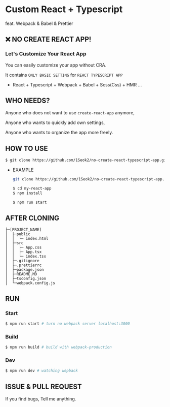 # Custom React + Typescript

feat. Webpack & Babel & Prettier

## ❌ NO CREATE REACT APP!

### Let's Customize Your React App

You can easily customize your app without CRA.

It contains `ONLY BASIC SETTING` for `REACT TYPESCRIPT APP`

- React + Typescript + Webpack + Babel + Scss(Css) + HMR ...

## WHO NEEDS?

Anyone who does not want to use `create-react-app` anymore,

Anyone who wants to quickly add own settings,

Anyone who wants to organize the app more freely.

## HOW TO USE

```bash
$ git clone https://github.com/1Seok2/no-create-react-typescript-app.git <YOUR_PROJECT_NAME>
```

- EXAMPLE

  ```bash
  git clone https://github.com/1Seok2/no-create-react-typescript-app.git my-react-app

  $ cd my-react-app
  $ npm install

  $ npm run start
  ```

## AFTER CLONING

```text
├─[PROJECT_NAME]
│  ├─public
│  │  └─ index.html
│  ├─src
│  │  ├─ App.css
│  │  ├─ App.tsx
│  │  └─ index.tsx
│  ├─.gitignore
│  ├─.prettierrc
│  ├─package.json
│  ├─README.MD
│  ├─tsconfig.json
│  └─webpack.config.js
```

## RUN

### Start

```bash
$ npm run start # turn no webpack server localhost:3000
```

### Build

```bash
$ npm run build # build with webpack-production
```

### Dev

```bash
$ npm run dev # watching wepback
```

## ISSUE & PULL REQUEST

If you find bugs, Tell me anything.
